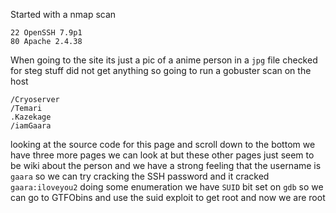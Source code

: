 Started with a nmap scan
```
22 OpenSSH 7.9p1
80 Apache 2.4.38
```
When going to the site its just a pic of a anime person in a `jpg` file checked for steg stuff did not get anything so going to run a gobuster scan on the host 
```
/Cryoserver
/Temari
.Kazekage
/iamGaara
```
looking at the source code for this page and scroll down to the bottom we have three more pages we can look at but these other pages  just seem to be wiki about the person and we have a strong feeling that the username is `gaara` so we can try cracking the SSH password and it cracked `gaara:iloveyou2` doing some enumeration we have `SUID` bit set on `gdb` so we can go to GTFObins and use the suid exploit to get root and now we are root 